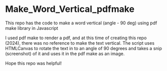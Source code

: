 # Make_Word_Vertical_pdfmake
This repo has the code to make a word vertical (angle - 90 deg) using pdf make library in Javascript

I used pdf make to render a pdf, and at this time of creating this repo (2024), there was no reference to make the text vertical.
The script uses HTMLCanvas to rotate the text in to an angle of 90 degrees and takes a snip (screenshot) of it and uses it in the pdf make as an image.

Hope this repo was helpful!
